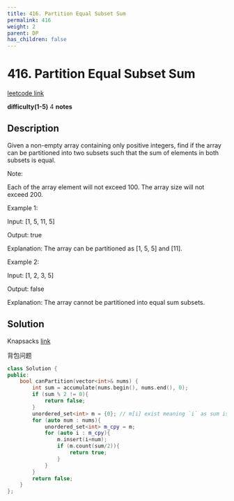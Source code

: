 ```yaml
---
title: 416. Partition Equal Subset Sum
permalink: 416
weight: 2
parent: DP
has_children: false
---
```

# 416. Partition Equal Subset Sum
[leetcode link](https://leetcode.com/problems/partition-equal-subset-sum/)

**difficulty(1-5)** 
4
**notes**   

## Description
Given a non-empty array containing only positive integers, find if the array can be partitioned into two subsets such that the sum of elements in both subsets is equal.

Note:

Each of the array element will not exceed 100.
The array size will not exceed 200.
 

Example 1:

Input: [1, 5, 11, 5]

Output: true

Explanation: The array can be partitioned as [1, 5, 5] and [11].
 

Example 2:

Input: [1, 2, 3, 5]

Output: false

Explanation: The array cannot be partitioned into equal sum subsets.

## Solution
Knapsacks
[link](https://leetcode.com/problems/last-stone-weight-ii/discuss/294888/JavaC%2B%2BPython-Easy-Knapsacks-DP)

背包问题


```c++
class Solution {
public:
    bool canPartition(vector<int>& nums) {
        int sum = accumulate(nums.begin(), nums.end(), 0);
        if (sum % 2 != 0){
            return false;
        }
        unordered_set<int> m = {0}; // m[i] exist meaning `i` as sum is achievable
        for (auto num : nums){
            unordered_set<int> m_cpy = m;
            for (auto i : m_cpy){
                m.insert(i+num);
                if (m.count(sum/2)){
                    return true;
                }
            }
        }
        return false;        
    }
};
```